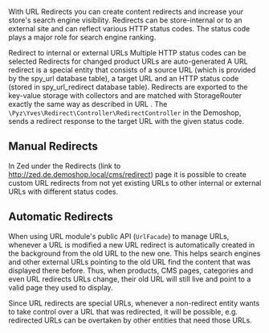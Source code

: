 With URL Redirects you can create content redirects and increase your store's search engine visibility. Redirects can be store-internal or to an external site and can reflect various HTTP status codes. The status code plays a major role for search engine ranking.

Redirect to internal or external URLs
Multiple HTTP status codes can be selected
Redirects for changed product URLs are auto-generated
A URL redirect is a special entity that consists of a source URL (which is provided by the spy_url database table), a target URL and an HTTP status code (stored in spy_url_redirect database table). Redirects are exported to the key-value storage with collectors and are matched with StorageRouter exactly the same way as described in URL . The `\Pyz\Yves\Redirect\Controller\RedirectController` in the Demoshop, sends a redirect response to the target URL with the given status code.

## Manual Redirects
In Zed under the Redirects (link to http://zed.de.demoshop.local/cms/redirect) page it is possible to create custom URL redirects from not yet existing URLs to other internal or external URLs with different status codes.

## Automatic Redirects
When using URL module's public API (`UrlFacade`) to manage URLs, whenever a URL is modified a new URL redirect is automatically created in the background from the old URL to the new one. This helps search engines and other external URLs pointing to the old URL find the content that was displayed there before. Thus, when products, CMS pages, categories and even URL redirects URLs change, their old URL will still live and point to a valid page they used to display.

Since URL redirects are special URLs, whenever a non-redirect entity wants to take control over a URL that was redirected, it will be possible, e.g. redirected URLs can be overtaken by other entities that need those URLs.